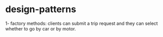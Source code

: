 # design-patterns
1- factory methods:
clients can submit a trip request and they can select whether to go by car or by motor.
